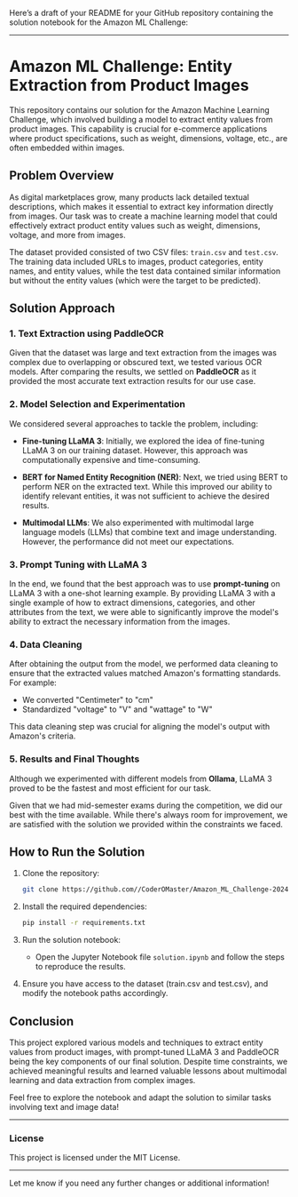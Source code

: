 Here’s a draft of your README for your GitHub repository containing the solution notebook for the Amazon ML Challenge:

---

# Amazon ML Challenge: Entity Extraction from Product Images

This repository contains our solution for the Amazon Machine Learning Challenge, which involved building a model to extract entity values from product images. This capability is crucial for e-commerce applications where product specifications, such as weight, dimensions, voltage, etc., are often embedded within images.

## Problem Overview

As digital marketplaces grow, many products lack detailed textual descriptions, which makes it essential to extract key information directly from images. Our task was to create a machine learning model that could effectively extract product entity values such as weight, dimensions, voltage, and more from images. 

The dataset provided consisted of two CSV files: `train.csv` and `test.csv`. The training data included URLs to images, product categories, entity names, and entity values, while the test data contained similar information but without the entity values (which were the target to be predicted).

## Solution Approach

### 1. Text Extraction using PaddleOCR
Given that the dataset was large and text extraction from the images was complex due to overlapping or obscured text, we tested various OCR models. After comparing the results, we settled on **PaddleOCR** as it provided the most accurate text extraction results for our use case.

### 2. Model Selection and Experimentation

We considered several approaches to tackle the problem, including:

- **Fine-tuning LLaMA 3**: Initially, we explored the idea of fine-tuning LLaMA 3 on our training dataset. However, this approach was computationally expensive and time-consuming.
  
- **BERT for Named Entity Recognition (NER)**: Next, we tried using BERT to perform NER on the extracted text. While this improved our ability to identify relevant entities, it was not sufficient to achieve the desired results.

- **Multimodal LLMs**: We also experimented with multimodal large language models (LLMs) that combine text and image understanding. However, the performance did not meet our expectations.

### 3. Prompt Tuning with LLaMA 3

In the end, we found that the best approach was to use **prompt-tuning** on LLaMA 3 with a one-shot learning example. By providing LLaMA 3 with a single example of how to extract dimensions, categories, and other attributes from the text, we were able to significantly improve the model's ability to extract the necessary information from the images.

### 4. Data Cleaning

After obtaining the output from the model, we performed data cleaning to ensure that the extracted values matched Amazon's formatting standards. For example:
- We converted "Centimeter" to "cm"
- Standardized "voltage" to "V" and "wattage" to "W"

This data cleaning step was crucial for aligning the model's output with Amazon's criteria.

### 5. Results and Final Thoughts

Although we experimented with different models from **Ollama**, LLaMA 3 proved to be the fastest and most efficient for our task. 

Given that we had mid-semester exams during the competition, we did our best with the time available. While there's always room for improvement, we are satisfied with the solution we provided within the constraints we faced.

## How to Run the Solution

1. Clone the repository:
   ```bash
   git clone https://github.com//CoderOMaster/Amazon_ML_Challenge-2024
   ```

2. Install the required dependencies:
   ```bash
   pip install -r requirements.txt
   ```

3. Run the solution notebook:
   - Open the Jupyter Notebook file `solution.ipynb` and follow the steps to reproduce the results.
   
4. Ensure you have access to the dataset (train.csv and test.csv), and modify the notebook paths accordingly.

## Conclusion

This project explored various models and techniques to extract entity values from product images, with prompt-tuned LLaMA 3 and PaddleOCR being the key components of our final solution. Despite time constraints, we achieved meaningful results and learned valuable lessons about multimodal learning and data extraction from complex images.

Feel free to explore the notebook and adapt the solution to similar tasks involving text and image data!

---

### License
This project is licensed under the MIT License.

---

Let me know if you need any further changes or additional information!
